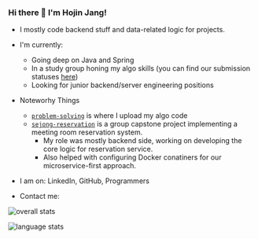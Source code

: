 ### Hi there 👋 I'm Hojin Jang!

- I mostly code backend stuff and data-related logic for projects.
- I'm currently:
  - Going deep on Java and Spring
  - In a study group honing my algo skills (you can find our submission statuses [here](https://www.acmicpc.net/status?group_id=19519))
  - Looking for junior backend/server engineering positions
- Noteworhy Things
  - [`problem-solving`](https://github.com/jhojin7/problem-solving) is where I upload my algo code
  - [`sejong-reservation`](https://github.com/iwakura1ain/sejong-reservation) is a group capstone project implementing a meeting room reservation system.
    - My role was mostly backend side, working on developing the core logic for reservation service.
    - Also helped with configuring Docker conatiners for our microservice-first approach.

- I am on: LinkedIn, GitHub, Programmers
- Contact me: 
 

![overall stats](https://github-readme-stats.vercel.app/api?username=jhojin7&theme=highcontrast&hide_rank=true)

![language stats](https://github-readme-stats.vercel.app/api/top-langs/?username=jhojin7&langs_count=10&layout=donut&theme=highcontrast)
